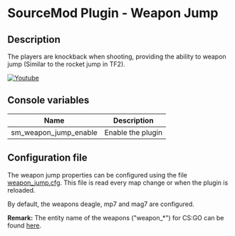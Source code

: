 # SourceMod Plugin - Weapon Jump

## Description

The players are knockback when shooting, providing the ability to weapon jump (Similar to the rocket jump in TF2).

[![Youtube](http://img.youtube.com/vi/CIokUmKcH58/0.jpg)](http://www.youtube.com/watch?v=CIokUmKcH58)

## Console variables

| Name                  | Description       |
| --------------------- | ----------------- |
| sm_weapon_jump_enable | Enable the plugin |

## Configuration file

The weapon jump properties can be configured using the file [weapon_jump.cfg](addons/sourcemod/configs/weapon_jump.cfg). 
This file is read every map change or when the plugin is reloaded.

By default, the weapons deagle, mp7 and mag7 are configured.

**Remark:** The entity name of the weapons ("weapon_\*") for CS:GO can be found [here](https://developer.valvesoftware.com/wiki/List_of_Counter-Strike:_Global_Offensive_Entities).
